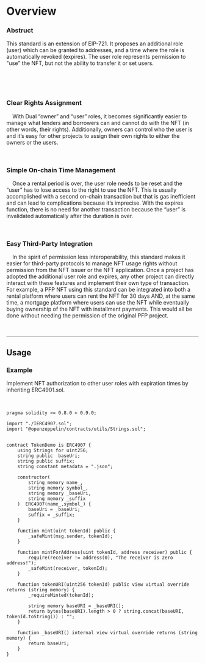 # Overview

### Abstruct 
This standard is an extension of EIP-721. It proposes an additional role (user) which can be granted to addresses, and a time where the role is automatically revoked (expires). The user role represents permission to "use" the NFT, but not the ability to transfer it or set users.


&nbsp;

&nbsp; 

### Clear Rights Assignment
&nbsp; &nbsp; With Dual “owner” and “user” roles, it becomes significantly easier to manage what lenders and borrowers can and cannot do with the NFT (in other words, their rights). Additionally, owners can control who the user is and it’s easy for other projects to assign their own rights to either the owners or the users.

&nbsp;

### Simple On-chain Time Management
&nbsp; &nbsp; Once a rental period is over, the user role needs to be reset and the “user” has to lose access to the right to use the NFT. This is usually accomplished with a second on-chain transaction but that is gas inefficient and can lead to complications because it’s imprecise. With the expires function, there is no need for another transaction because the “user” is invalidated automatically after the duration is over.

&nbsp;

### Easy Third-Party Integration
&nbsp; &nbsp; In the spirit of permission less interoperability, this standard makes it easier for third-party protocols to manage NFT usage rights without permission from the NFT issuer or the NFT application. Once a project has adopted the additional user role and expires, any other project can directly interact with these features and implement their own type of transaction. For example, a PFP NFT using this standard can be integrated into both a rental platform where users can rent the NFT for 30 days AND, at the same time, a mortgage platform where users can use the NFT while eventually buying ownership of the NFT with installment payments. This would all be done without needing the permission of the original PFP project.

&nbsp;

---

## Usage

### **Example**
Implement NFT authorization to other user roles with expiration times by inheriting ERC4901.sol.

&nbsp;

```Solidity
pragma solidity >= 0.8.0 < 0.9.0;

import "./IERC4907.sol";
import "@openzeppelin/contracts/utils/Strings.sol";


contract TokenDemo is ERC4907 {
    using Strings for uint256; 
    string public  baseUri;
    string public suffix;
    string constant metadata = ".json";

    constructor(
        string memory name_, 
        string memory symbol_,
        string memory _baseUri,
        string memory _suffix
    )  ERC4907(name_,symbol_) {
        baseUri = _baseUri;
        suffix = _suffix;
    }

    function mint(uint tokenId) public {
        _safeMint(msg.sender, tokenId);
    }

    function mintForAddress(uint tokenId, address receiver) public {
        require(receiver != address(0), "The receiver is zero address!");
        _safeMint(receiver, tokenId);
    }

    function tokenURI(uint256 tokenId) public view virtual override returns (string memory) {
        _requireMinted(tokenId);

        string memory baseURI = _baseURI();
        return bytes(baseURI).length > 0 ? string.concat(baseURI, tokenId.toString()) : "";
    }

    function _baseURI() internal view virtual override returns (string memory) {
        return baseUri;
    }
}
```
